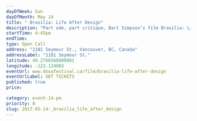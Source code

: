 ```yaml
---
dayOfWeek: Sun
dayOfMonth: May 14
title: " Brasilia: Life After Design"
description: "Part ode, part critique, Bart Simpson’s film Brasilia: Life After Design takes the viewer on a sweetly surreal and slightly melancholic tour of a strange and monumental cityscape. The camera pans across sweeping urban vistas, peers through archways and down the long central axis, capturing images of random city dwellers spaced like birds on a wire around the perimeter of the enormous spaces between buildings."
startTime: 4:45pm
endTime: 
type: Open Call
address: "1181 Seymour St., Vancouver, BC, Canada"
addressLabel: "1181 Seymour St."
latitude: 49.2766560000001
longitude: -123.124983
eventUrl: www.doxafestival.ca/film/brasilia-life-after-design
eventUrlLabel: GET TICKETS
published: true
price: 

category: event-14-pm
priority: 0
slug: 2017-05-14-_brasilia_life_after_design
---
```

